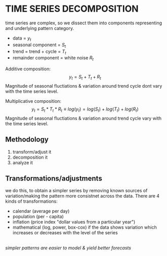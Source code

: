# TIME SERIES DECOMPOSITION
time series are complex, so we dissect them into components representing and underlying pattern category.
- data = $y_t$
- seasonal component = $S_t$
- trend = trend + cycle = $T_t$
- remainder component = white noise $R_t$

Additive composition:  $$y_t = S_t + T_t + R_t$$
Magnitude of seasonal fluctiations & variation around trend cycle dont vary with the time series level.
<br>

Multiplicative composition:  $$y_t = S_t * T_t * R_t \equiv log(y_t) = log(S_t) + log(T_t) + log(R_t)$$
Magnitude of seasonal fluctiations & variation around trend cycle vary with the time series level.
<br>
## Methodology
1. transform/adjust it
2. decomposition it
3. analyze it
## Transformations/adjustments
we do this, to obtain a simpler series by removing known sources of variation/making the pattern more consistnet across the data. There are 4 kinds of transformations:
- calendar (average per day)
- population (per - capita)
- inflation (price index "dollar values from a particular year")
- mathematical (log, power, box-cox) if the data shows variation which increases or decreases with the level of the series

<br>*simpler patterns are easier to model & yield better forecasts*
